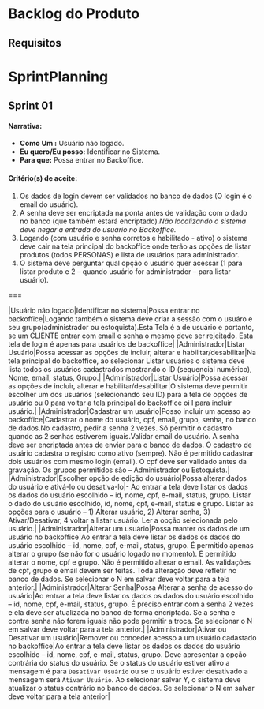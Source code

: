 # Backlog do Produto 

## Requisitos 

# SprintPlanning
## Sprint 01

#### **Narrativa:**
- **Como Um :** Usuário não logado.
- **Eu quero/Eu posso:** Identificar no Sistema.
- **Para que:** Possa entrar no Backoffice.

#### **Critério(s) de aceite:** 
1. Os dados de login devem ser validados no banco de dados (O login é o email do usuário).
2. A senha deve ser encriptada na ponta antes de validação com o dado no banco (que também estará encriptado)._Não localizando o sistema deve negar a entrada do usuário no Backoffice._
3. Logando (com usuário e senha corretos e habilitado - ativo) o sistema deve cair na tela principal do backoffice onde terão as opções de listar produtos (todos PERSONAS) e lista de usuários para administrador.
4. O sistema deve perguntar qual opção o usuário quer acessar (1 para listar produto e 2 – quando usuário for administrador – para listar usuário).

===

|Usuário não logado|Identificar no sistema|Possa entrar no backoffice|Logando também o sistema deve criar a sessão com o usuáro e seu grupo(administrador ou estoquista).Esta Tela é a de usuário e portanto, se um CLIENTE entrar com email e senha o mesmo deve ser rejeitado. Esta tela de login é apenas para usuários de backoffice|
|Administrador|Listar Usuário|Possa acessar as opções de incluir, alterar e habilitar/desabilitar|Na tela principal do backoffice, ao selecionar Listar usuários o sistema deve lista todos os usuários cadastrados mostrando o ID (sequencial numérico), Nome, email, status, Grupo.|
|Administrador|Listar Usuário|Possa acessar as opções de incluir, alterar e habilitar/desabilitar|O sistema deve permitir escolher um dos usuários (selecionando seu ID) para a tela de opções de usuário ou 0 para voltar a tela principal do backoffice oi I para incluir usuário.|
|Administrador|Cadastrar um usuário|Posso incluir um acesso ao backoffice|Cadastrar o nome do usuário, cpf, email, grupo, senha, no banco de dados.No cadastro, pedir a senha 2 vezes. Só permitir o cadastro quando as 2 senhas estiverem iguais.Validar email do usuário. A senha deve ser encriptada antes de enviar para o banco de dados. O cadastro de usuário cadastra o registro como ativo (sempre). Não é permitido cadastrar dois usuários com mesmo login (email). O cpf deve ser validado antes da gravação. Os grupos permitidos são – Administrador ou Estoquista.|
|Administrador|Escolher opção de edição do usuário|Possa alterar dados do usuário e ativá-lo ou desativa-lo|- Ao entrar a tela deve listar os dados os dados do usuário escolhido – id, nome, cpf, e-mail, status, grupo. Listar o dado do usuário escolhido, id, nome, cpf, e-mail, status e grupo. Listar as opções para o usuário – 1) Alterar usuário, 2) Alterar senha, 3) Ativar/Desativar, 4 voltar a listar usuário. Ler a opção selecionada pelo usuário.|
|Administrador|Alterar um usuário|Possa manter os dados de um usuário no backoffice|Ao entrar a tela deve listar os dados os dados do usuário escolhido – id, nome, cpf, e-mail, status, grupo. É permitido apenas alterar o grupo (se não for o usuário logado no momento). É permitido alterar o nome, cpf e grupo. Não é permitido alterar o email. As validações de cpf, grupo e email devem ser feitas. Toda alteração deve refletir no banco de dados. Se selecionar o N em salvar deve voltar para a tela anterior.|
|Administrador|Alterar Senha|Possa Alterar a senha de acesso do usuário|Ao entrar a tela deve listar os dados os dados do usuário escolhido – id, nome, cpf, e-mail, status, grupo. É preciso entrar com a senha 2 vezes e ela deve ser atualizada no banco de forma encriptada. Se a senha e contra senha não forem iguais não pode permitir a troca. Se selecionar o N em salvar deve voltar para a tela anterior.|
|Administrador|Ativar ou Desativar um usuário|Remover ou conceder acesso a um usuário cadastado no backoffice|Ao entrar a tela deve listar os dados os dados do usuário escolhido – id, nome, cpf, e-mail, status, grupo. Deve apresentar a opção contrária do status do usuário. Se o status do usuário estiver ativo a mensagem é para `Desativar Usuário` ou se o usuário estiver desativado a mensagem será `Ativar Usuário`. Ao selecionar salvar Y, o sistema deve atualizar o status contrário no banco de dados. Se selecionar o N em salvar deve voltar para a tela anterior|
